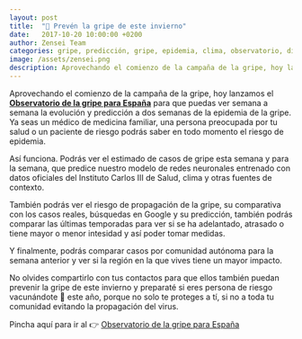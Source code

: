 ```yaml
---
layout: post
title:  "👾 Prevén la gripe de este invierno"
date:   2017-10-20 10:00:00 +0200
author: Zensei Team
categories: gripe, predicción, gripe, epidemia, clima, observatorio, difusión
image: /assets/zensei.png
description: Aprovechando el comienzo de la campaña de la gripe, hoy lanzamos el Observatorio de la gripe para España para que puedas ver semana a semana la evolución y predicción a dos semanas de la epidemia de la gripe...
---
```


Aprovechando el comienzo de la campaña de la gripe, hoy lanzamos el **[Observatorio de la gripe para España](https://zenseiapp.com/gripe)** para que puedas ver semana a semana la evolución y predicción a dos semanas de la epidemia de la gripe. Ya seas un médico de medicina familiar, una persona preocupada por tu salud o un paciente de riesgo podrás saber en todo momento el riesgo de epidemia.  

Así funciona. Podrás ver el estimado de casos de gripe esta semana y para la semana, que predice nuestro modelo de redes neuronales entrenado con datos oficiales del Instituto Carlos III de Salud, clima y otras fuentes de contexto. 

También podrás ver el riesgo de propagación de la gripe, su comparativa con los casos reales, búsquedas en Google y su predicción, también podrás comparar las últimas temporadas para ver si se ha adelantado, atrasado o tiene mayor o menor intesidad y así poder tomar medidas. 

Y finalmente, podrás comparar casos por comunidad autónoma para la semana anterior y ver si la región en la que vives tiene un mayor impacto.

No olvides compartirlo con tus contactos para que ellos también puedan prevenir la gripe de este invierno y preparaté si eres persona de riesgo vacunándote 💉 este año, porque no solo te proteges a tí, si no a toda tu comunidad evitando la propagación del virus.

Pincha aquí para ir al 👉 [Observatorio de la gripe para España](https://zenseiapp.com/gripe)  